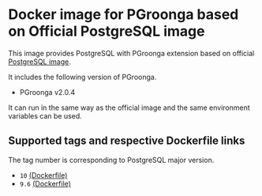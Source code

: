 # Docker image for PGroonga based on Official PostgreSQL image

This image provides PostgreSQL with PGroonga extension based on
official [PostgreSQL image](https://hub.docker.com/_/postgres/).

It includes the following version of PGroonga.

* PGroonga v2.0.4

It can run in the same way as the official image and the same environment
variables can be used.

## Supported tags and respective Dockerfile links

The tag number is corresponding to PostgreSQL major version.

* `10` [(Dockerfile)](https://github.com/iquiw/docker-pgroonga-on-postgres/blob/master/Dockerfile)
* `9.6` [(Dockerfile)](https://github.com/iquiw/docker-pgroonga-on-postgres/blob/9.6/Dockerfile)
